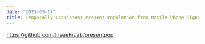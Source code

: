 ```yaml
---
date: "2023-03-17"
title: Temporally Consistent Present Population from Mobile Phone Signaling Data for Official Statistics
---
```


  
https://github.com/InseeFrLab/presentpop

